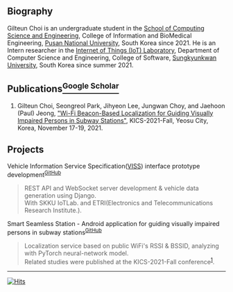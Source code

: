 ## Biography

Gilteun Choi is an undergraduate student in the [School of Computing Science and Engineering](https://cse.pusan.ac.kr/cseEng/index..do), College of Information and BioMedical Engineering, [Pusan National University](https://www.pusan.ac.kr/eng/Main.do), South Korea since 2021. He is an Intern researcher in the [Internet of Things (IoT) Laboratory](http://iotlab.skku.edu/index.php), Department of Computer Science and Engineering, College of Software, [Sungkyunkwan University](https://www.skku.edu/eng/), South Korea since summer 2021.

## Publications[<sup>Google Scholar</sup>](https://scholar.google.com/citations?user=WYW1S4wAAAAJ)

1. Gilteun Choi, Seongreol Park, Jihyeon Lee, Jungwan Choy, and Jaehoon (Paul) Jeong, ["Wi-Fi Beacon-Based Localization for Guiding Visually Impaired Persons in Subway Stations"](http://iotlab.skku.edu/publications/domestic-conference/WiFi-Beacon-Localization-KICS-2021-Fall.pdf), KICS-2021-Fall, Yeosu City, Korea, November 17-19, 2021.

## Projects

Vehicle Information Service Specification([VISS](https://www.w3.org/TR/viss2-core/)) interface prototype development<sup>[GitHub](https://github.com/skku-iotlab/viss_backend)</sup><br>
> REST API and WebSocket server development & vehicle data generation using Django.<br>
With SKKU IoTLab. and ETRI(Electronics and Telecommunications Research Institute.).<br>

Smart Seamless Station - Android application for guiding visually impaired persons in subway stations<sup>[GitHub](https://github.com/gilteunchoi/3S)</sup><br>
> Localization service based on public WiFi's RSSI & BSSID, analyzing with PyTorch neural-network model.<br>
Related studies were published at the KICS-2021-Fall conference<sup>[1](http://iotlab.skku.edu/publications/domestic-conference/WiFi-Beacon-Localization-KICS-2021-Fall.pdf)</sup>.<br>

* * *

[![Hits](https://hits.seeyoufarm.com/api/count/incr/badge.svg?url=https%3A%2F%2Fgithub.com%2Fgilteunchoi&count_bg=%23000000&title_bg=%23000000&icon=github.svg&icon_color=%23FFFFFF&title=hits&edge_flat=false)](https://hits.seeyoufarm.com)
